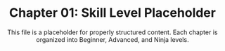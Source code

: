 <div align="center">

# Chapter 01: Skill Level Placeholder

This file is a placeholder for properly structured content.
Each chapter is organized into Beginner, Advanced, and Ninja levels.

</div>

